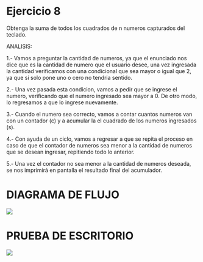 # Ejercicio 8
Obtenga la suma de todos los cuadrados de n numeros capturados del teclado.

ANALISIS:

1.- Vamos a preguntar la cantidad de numeros, ya que el enunciado nos dice que es la cantidad de numero que el usuario desee, una vez ingresada la cantidad verificamos con una condicional que sea mayor o igual que 2, ya que si solo pone uno o cero no tendria sentido.

2.- Una vez pasada esta condicion, vamos a pedir que se ingrese el numero, verificando que el numero ingresado sea mayor a 0. De otro modo, lo regresamos a que lo ingrese nuevamente.

3.- Cuando el numero sea correcto, vamos a contar cuantos numeros van con un contador (c) y a acumular la el cuadrado de los numeros ingresados (s).

4.- Con ayuda de un ciclo, vamos a regresar a que se repita el proceso en caso de que el contador de numeros sea menor a la cantidad de numeros que se desean ingresar, repitiendo todo lo anterior.

5.- Una vez el contador no sea menor a la cantidad de numeros deseada, se nos imprimirá en pantalla el resultado final del acumulador.

# DIAGRAMA DE FLUJO
![](file:///C:/Users/Sanch/OneDrive/Desktop/ICI%201°B/PORTAFOLIO%20FUNDAMENTOS/en%20fotito/sumacuadradosn_numeros%20EJ%208.png)

# PRUEBA DE ESCRITORIO
![](file:///C:/Users/Sanch/OneDrive/Desktop/ICI%201°B/PORTAFOLIO%20FUNDAMENTOS/PRUEBAS%20PNG/Prueba%20de%20escritorio%208.png)